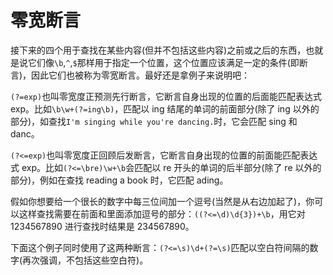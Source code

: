 # 零宽断言

接下来的四个用于查找在某些内容(但并不包括这些内容)之前或之后的东西，也就是说它们像`\b`,`^`,`$`那样用于指定一个位置，这个位置应该满足一定的条件(即断言)，因此它们也被称为零宽断言。最好还是拿例子来说明吧：

`(?=exp)`也叫零宽度正预测先行断言，它断言自身出现的位置的后面能匹配表达式 exp。比如`\b\w+(?=ing\b)`，匹配以 ing 结尾的单词的前面部分(除了 ing 以外的部分)，如查找`I'm singing while you're dancing.`时，它会匹配 sing 和 danc。

`(?<=exp)`也叫零宽度正回顾后发断言，它断言自身出现的位置的前面能匹配表达式 exp。比如`(?<=\bre)\w+\b`会匹配以 re 开头的单词的后半部分(除了 re 以外的部分)，例如在查找 reading a book 时，它匹配 ading。

假如你想要给一个很长的数字中每三位间加一个逗号(当然是从右边加起了)，你可以这样查找需要在前面和里面添加逗号的部分：`((?<=\d)\d{3})+\b`，用它对 1234567890 进行查找时结果是 234567890。

下面这个例子同时使用了这两种断言：`(?<=\s)\d+(?=\s)`匹配以空白符间隔的数字(再次强调，不包括这些空白符)。







